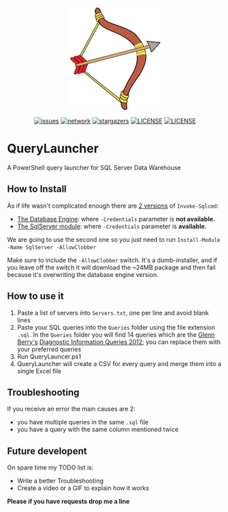 <p align="center">
<img alt="Fantail" src="https://github.com/francesco1119/QueryLauncher/blob/master/index.png" />
<p align="center">
<a href="https://github.com/francesco1119/QueryLauncher/issues"><img alt="issues" src="https://img.shields.io/github/issues/francesco1119/QueryLauncher.svg"></a>
<a href="https://github.com/francesco1119/QueryLauncher/network"><img alt="network" src="https://img.shields.io/github/forks/francesco1119/QueryLauncher.svg"></a>
<a href="https://github.com/francesco1119/QueryLauncher/stargazers"><img alt="stargazers" src="https://img.shields.io/github/stars/francesco1119/QueryLauncher.svg"></a>
<a href="https://github.com/francesco1119/QueryLauncher/blob/master/LICENSE"><img alt="LICENSE" src="https://img.shields.io/github/license/francesco1119/QueryLauncher.svg"></a>
<a href="https://github.com/francesco1119/QueryLauncher"><img alt="LICENSE" src="https://img.shields.io/pypi/pyversions/QueryLauncher.svg"></a>
</p>
</p>

# QueryLauncher
A PowerShell query launcher for SQL Server Data Warehouse


How to Install
------

As if life wasn't complicated enough there are [2 versions](https://stackoverflow.com/questions/51622424/powershell-invoke-sqlcmd-with-get-credential-doesnt-work) of `Invoke-Sqlcmd`:
- [The Database Engine](https://docs.microsoft.com/en-us/sql/database-engine/invoke-sqlcmd-cmdlet?view=sql-server-2014):  where `-Credentials` parameter is **not available.**
- [The SqlServer module](https://docs.microsoft.com/en-us/powershell/module/sqlserver/invoke-sqlcmd?view=sqlserver-ps): where `-Credentials` parameter is **available.**

We are going to use the second one so you just need to run `Install-Module -Name SqlServer -AllowClobber`

Make sure to include the `-AllowClobber` switch. It's a dumb-installer, and if you leave off the switch it will download the ~24MB package and then fail because it's overwriting the database engine version.

How to use it 
------

1) Paste a list of servers into `Servers.txt`, one per line and avoid blank lines
2) Paste your SQL queries into the `Queries` folder using the file extension `.sql`. In the `Queries` folder you will find 14 queries which are the [Glenn Berry's](https://sqlserverperformance.wordpress.com/2012/07/08/sql-server-2012-diagnostic-information-queries-july-2012/) [Diagnostic Information Queries 2012](https://github.com/ktaranov/sqlserver-kit/blob/master/Scripts/SQL%20Server%202012%20Diagnostic%20Information%20Queries.sql); you can replace them with your preferred queries
3) Run QueryLauncer.ps1
4) QueryLauncher will create a CSV for every query and merge them into a single Excel file


Troubleshooting
------

If you receive an error the main causes are 2: 
- you have multiple queries in the same `.sql` file 
- you have a query with the same column mentioned twice

Future developent
------

On spare time my TODO list is:

* Write a better Troubleshooting
* Create a video or a GIF to explain how it works 

**Please if you have requests drop me a line**
